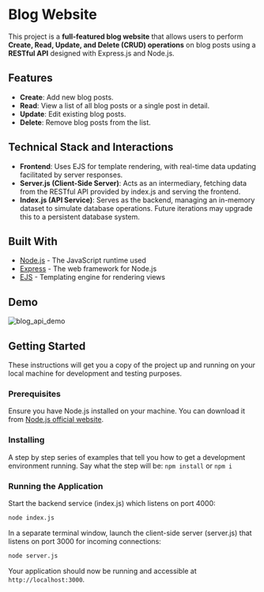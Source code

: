 # Blog Website
This project is a **full-featured blog website** that allows users to perform **Create, Read, Update, and Delete (CRUD) operations** on blog posts using a **RESTful API** designed with Express.js and Node.js.

## Features
- **Create**: Add new blog posts.
- **Read**: View a list of all blog posts or a single post in detail.
- **Update**: Edit existing blog posts.
- **Delete**: Remove blog posts from the list.

## Technical Stack and Interactions
- **Frontend**: Uses EJS for template rendering, with real-time data updating facilitated by server responses.
- **Server.js (Client-Side Server)**: Acts as an intermediary, fetching data from the RESTful API provided by index.js and serving the frontend.
- **Index.js (API Service)**: Serves as the backend, managing an in-memory dataset to simulate database operations. Future iterations may upgrade this to a persistent database system.

## Built With
* [Node.js](https://nodejs.org/) - The JavaScript runtime used
* [Express](https://expressjs.com/) - The web framework for Node.js
* [EJS](https://ejs.co/) - Templating engine for rendering views

## Demo
![blog_api_demo](https://github.com/z-q-ying/full_stack_web_development/assets/116849653/269047e6-b5a3-4983-9c5d-38d2ac08aad6)

## Getting Started
These instructions will get you a copy of the project up and running on your local machine for development and testing purposes.

### Prerequisites
Ensure you have Node.js installed on your machine. You can download it from [Node.js official website](https://nodejs.org/).

### Installing
A step by step series of examples that tell you how to get a development environment running. Say what the step will be: `npm install` or `npm i`

### Running the Application
Start the backend service (index.js) which listens on port 4000:
```bash
node index.js
```
In a separate terminal window, launch the client-side server (server.js) that listens on port 3000 for incoming connections:
```bash
node server.js
```
Your application should now be running and accessible at `http://localhost:3000`.
